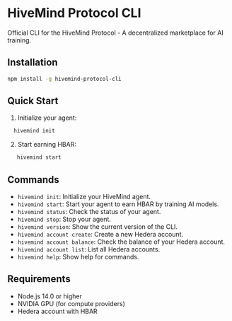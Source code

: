# HiveMind Protocol CLI

Official CLI for the HiveMind Protocol - A decentralized marketplace for AI training.

## Installation

```bash
npm install -g hivemind-protocol-cli
```

## Quick Start
1. Initialize your agent:

```bash
  hivemind init
```

2. Start earning HBAR:
```bash
   hivemind start
```

## Commands
- `hivemind init`: Initialize your HiveMind agent.
- `hivemind start`: Start your agent to earn HBAR by training AI models.
- `hivemind status`: Check the status of your agent.
- `hivemind stop`: Stop your agent.
- `hivemind version`: Show the current version of the CLI.
- `hivemind account create`: Create a new Hedera account.
- `hivemind account balance`: Check the balance of your Hedera account.
- `hivemind account list`: List all Hedera accounts.
- `hivemind help`: Show help for commands.

## Requirements

- Node.js 14.0 or higher
- NVIDIA GPU (for compute providers)
- Hedera account with HBAR
